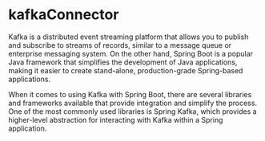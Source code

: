 # kafkaConnector

Kafka is a distributed event streaming platform that allows you to publish and subscribe to streams of records, similar to a message queue or enterprise messaging system. On the other hand, Spring Boot is a popular Java framework that simplifies the development of Java applications, making it easier to create stand-alone, production-grade Spring-based applications.

When it comes to using Kafka with Spring Boot, there are several libraries and frameworks available that provide integration and simplify the process. One of the most commonly used libraries is Spring Kafka, which provides a higher-level abstraction for interacting with Kafka within a Spring application.